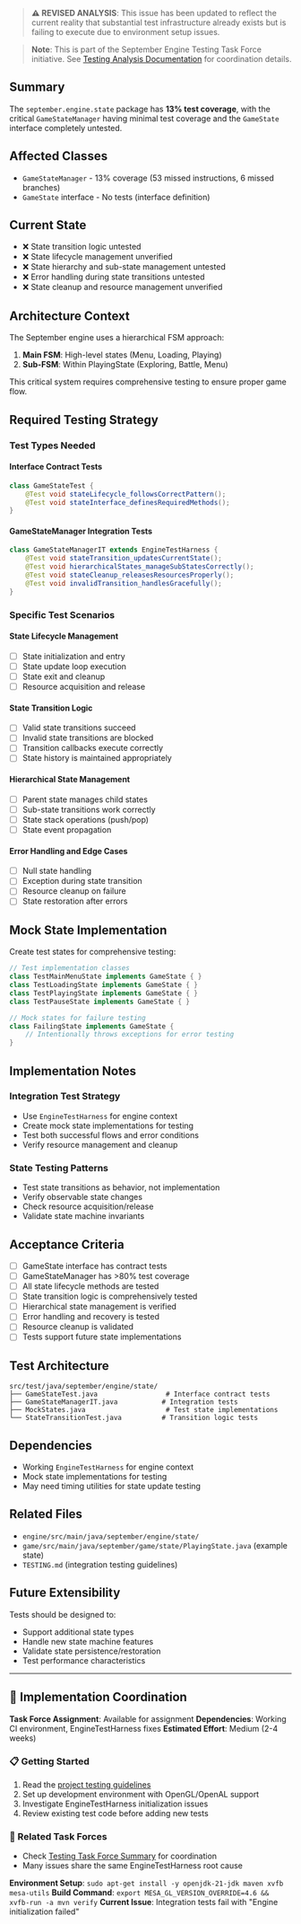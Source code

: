 <!-- This issue was generated from REVISED testing analysis documentation -->
<!-- Source: docs/testing-analysis/ -->
<!-- IMPORTANT: Analysis updated to reflect that many tests exist but fail due to environment issues -->

> **⚠️ REVISED ANALYSIS**: This issue has been updated to reflect the current reality that substantial test infrastructure already exists but is failing to execute due to environment setup issues.

> **Note**: This is part of the September Engine Testing Task Force initiative. See [Testing Analysis Documentation](../docs/testing-analysis/) for coordination details.


## Summary  

The `september.engine.state` package has **13% test coverage**, with the critical `GameStateManager` having minimal test coverage and the `GameState` interface completely untested.

## Affected Classes

- `GameStateManager` - 13% coverage (53 missed instructions, 6 missed branches)
- `GameState` interface - No tests (interface definition)

## Current State

- ❌ State transition logic untested
- ❌ State lifecycle management unverified  
- ❌ State hierarchy and sub-state management untested
- ❌ Error handling during state transitions untested
- ❌ State cleanup and resource management unverified

## Architecture Context

The September engine uses a hierarchical FSM approach:
1. **Main FSM**: High-level states (Menu, Loading, Playing)
2. **Sub-FSM**: Within PlayingState (Exploring, Battle, Menu)

This critical system requires comprehensive testing to ensure proper game flow.

## Required Testing Strategy


### Test Types Needed

#### Interface Contract Tests
```java
class GameStateTest {
    @Test void stateLifecycle_followsCorrectPattern();
    @Test void stateInterface_definesRequiredMethods();
}
```

#### GameStateManager Integration Tests
```java
class GameStateManagerIT extends EngineTestHarness {
    @Test void stateTransition_updatesCurrentState();
    @Test void hierarchicalStates_manageSubStatesCorrectly();
    @Test void stateCleanup_releasesResourcesProperly();
    @Test void invalidTransition_handlesGracefully();
}
```

### Specific Test Scenarios

#### State Lifecycle Management
- [ ] State initialization and entry
- [ ] State update loop execution  
- [ ] State exit and cleanup
- [ ] Resource acquisition and release

#### State Transition Logic
- [ ] Valid state transitions succeed
- [ ] Invalid state transitions are blocked
- [ ] Transition callbacks execute correctly
- [ ] State history is maintained appropriately

#### Hierarchical State Management
- [ ] Parent state manages child states
- [ ] Sub-state transitions work correctly
- [ ] State stack operations (push/pop)
- [ ] State event propagation

#### Error Handling and Edge Cases
- [ ] Null state handling
- [ ] Exception during state transition
- [ ] Resource cleanup on failure
- [ ] State restoration after errors

## Mock State Implementation

Create test states for comprehensive testing:

```java
// Test implementation classes
class TestMainMenuState implements GameState { }
class TestLoadingState implements GameState { }
class TestPlayingState implements GameState { }
class TestPauseState implements GameState { }

// Mock states for failure testing
class FailingState implements GameState {
    // Intentionally throws exceptions for error testing
}
```

## Implementation Notes


### Integration Test Strategy
- Use `EngineTestHarness` for engine context
- Create mock state implementations for testing
- Test both successful flows and error conditions
- Verify resource management and cleanup

### State Testing Patterns
- Test state transitions as behavior, not implementation
- Verify observable state changes
- Check resource acquisition/release
- Validate state machine invariants

## Acceptance Criteria

- [ ] GameState interface has contract tests
- [ ] GameStateManager has >80% test coverage
- [ ] All state lifecycle methods are tested
- [ ] State transition logic is comprehensively tested
- [ ] Hierarchical state management is verified
- [ ] Error handling and recovery is tested
- [ ] Resource cleanup is validated
- [ ] Tests support future state implementations

## Test Architecture

```
src/test/java/september/engine/state/
├── GameStateTest.java                 # Interface contract tests
├── GameStateManagerIT.java           # Integration tests
├── MockStates.java                    # Test state implementations
└── StateTransitionTest.java          # Transition logic tests
```

## Dependencies

- Working `EngineTestHarness` for engine context
- Mock state implementations for testing
- May need timing utilities for state update testing

## Related Files

- `engine/src/main/java/september/engine/state/`
- `game/src/main/java/september/game/state/PlayingState.java` (example state)
- `TESTING.md` (integration testing guidelines)

## Future Extensibility

Tests should be designed to:
- Support additional state types
- Handle new state machine features
- Validate state persistence/restoration
- Test performance characteristics

---

## 🚀 Implementation Coordination

**Task Force Assignment**: Available for assignment
**Dependencies**: Working CI environment, EngineTestHarness fixes
**Estimated Effort**: Medium (2-4 weeks)

### 📋 Getting Started
1. Read the [project testing guidelines](../TESTING.md)
2. Set up development environment with OpenGL/OpenAL support
3. Investigate EngineTestHarness initialization issues
4. Review existing test code before adding new tests

### 🔗 Related Task Forces
- Check [Testing Task Force Summary](../docs/testing-analysis/task-force-summary.md) for coordination
- Many issues share the same EngineTestHarness root cause

**Environment Setup**: `sudo apt-get install -y openjdk-21-jdk maven xvfb mesa-utils`
**Build Command**: `export MESA_GL_VERSION_OVERRIDE=4.6 && xvfb-run -a mvn verify`
**Current Issue**: Integration tests fail with "Engine initialization failed"
